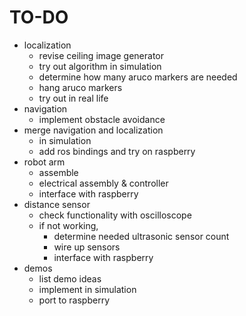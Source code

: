 # TO-DO

 * localization
	* revise ceiling image generator
	* try out algorithm in simulation
	* determine how many aruco markers are needed
	* hang aruco markers
	* try out in real life
* navigation
	* implement obstacle avoidance
* merge navigation and localization
	* in simulation
	* add ros bindings and try on raspberry
* robot arm
	* assemble
	* electrical assembly & controller
	* interface with raspberry
* distance sensor
	* check functionality with oscilloscope
	* if not working,
		* determine needed ultrasonic sensor count
		* wire up sensors
		* interface with raspberry
* demos
	* list demo ideas
	* implement in simulation
	* port to raspberry

